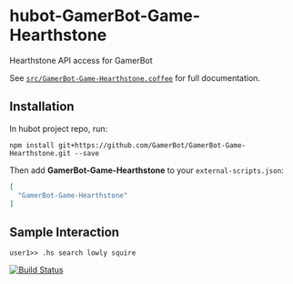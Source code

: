 # hubot-GamerBot-Game-Hearthstone

Hearthstone API access for GamerBot

See [`src/GamerBot-Game-Hearthstone.coffee`](src/GamerBot-Game-Hearthstone.coffee) for full documentation.

## Installation

In hubot project repo, run:

`npm install git+https://github.com/GamerBot/GamerBot-Game-Hearthstone.git --save`

Then add **GamerBot-Game-Hearthstone** to your `external-scripts.json`:

```json
[
  "GamerBot-Game-Hearthstone"
]
```

## Sample Interaction

```
user1>> .hs search lowly squire
```

[![Build Status](https://travis-ci.org/GamerBot/GamerBot-Game-Hearthstone.svg?branch=master)](https://travis-ci.org/GamerBot/GamerBot-Game-Hearthstone)
